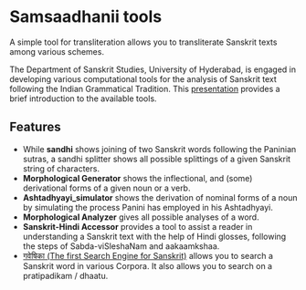 # Samsaadhanii tools
A simple tool for transliteration allows you to transliterate Sanskrit texts among
various schemes.

The Department of Sanskrit Studies, University of Hyderabad, is engaged in developing 
various computational tools for the analysis of Sanskrit text following the Indian 
Grammatical Tradition. This [presentation](https://sanskrit.uohyd.ac.in/scl/scl_help.pdf) provides a brief introduction to
the available tools.

## Features
 - While **sandhi** shows joining of two Sanskrit words following the Paninian sutras, a sandhi splitter shows all possible splittings of a given Sanskrit string of characters.
 - **Morphological Generator** shows the inflectional, and (some) derivational forms of a given noun or a verb. 
 - **Ashtadhyayi_simulator** shows the derivation of nominal forms of a noun by simulating the process Panini has employed in his Ashtadhyayi.
 - **Morphological Analyzer** gives all possible analyses of a word.
 - **Sanskrit-Hindi Accessor** provides a tool to assist a reader in understanding a Sanskrit text with the help of Hindi glosses, following the steps of Sabda-viSleshaNam and aakaamkshaa.
 - [गवेषिका (The first Search Engine for Sanskrit)](http://scl.samsaadhanii.in:8080/searchengine) allows you to search a Sanskrit word in various Corpora. It also allows you to search on a pratipadikam / dhaatu.


